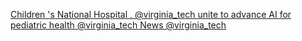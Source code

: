 [Children 's National Hospital , @virginia_tech unite to advance AI for pediatric health   @virginia_tech News   @virginia_tech](https://qi.tc/qi/116540)